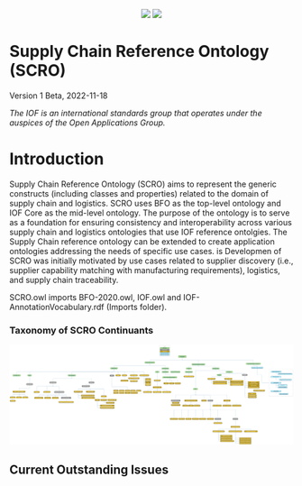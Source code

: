 <p align="center">
<img src="https://user-images.githubusercontent.com/12449023/166088434-b6761386-9b3f-4881-a891-c8ffdbde0fae.png" height="80">
<img src="https://user-images.githubusercontent.com/12449023/166088435-a9fcc4c7-f51d-443a-b1fd-9fe96a204f77.png" >
</p>

# Supply Chain Reference Ontology (SCRO)

Version 1 Beta, 2022-11-18

*The IOF is an international standards group that operates under the auspices of the Open Applications Group.*

# Introduction 

Supply Chain Reference Ontology (SCRO) aims to represent the generic constructs (including classes and properties) related to the domain of supply chain and logistics. SCRO uses BFO as the top-level ontology and IOF Core as the mid-level ontology. The purpose of the ontology is to serve as a foundation for ensuring consistency and interoperability across various supply chain and logistics ontologies that use IOF reference ontolgies. The Supply Chain reference ontology can be extended to create application ontologies addressing the needs of specific use cases. is Developmen of SCRO was initially motivated by use cases related to supplier discovery (i.e., supplier capability matching with manufacturing requirements), logistics,  and supply chain traceability.
 

SCRO.owl imports BFO-2020.owl, IOF.owl and IOF-AnnotationVocabulary.rdf (Imports folder). 

### Taxonomy of SCRO Continuants

![Taxonomy of SCRO Continuants](images/SCRO-continuants.png)



## Current Outstanding Issues
